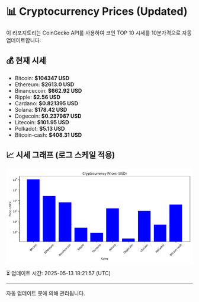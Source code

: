 
# 📊 Cryptocurrency Prices (Updated)

이 리포지토리는 CoinGecko API를 사용하여 코인 TOP 10 시세를 10분가격으로 자동 업데이트합니다.

## 💰 현재 시세
- Bitcoin: **$104347 USD**
- Ethereum: **$2613.0 USD**
- Binancecoin: **$662.92 USD**
- Ripple: **$2.56 USD**
- Cardano: **$0.821395 USD**
- Solana: **$178.42 USD**
- Dogecoin: **$0.237987 USD**
- Litecoin: **$101.95 USD**
- Polkadot: **$5.13 USD**
- Bitcoin-cash: **$408.31 USD**

## 📈 시세 그래프 (로그 스케일 적용)
![Crypto Prices](crypto_prices.png)

⏳ 업데이트 시간: 2025-05-13 18:21:57 (UTC)

---
자동 업데이트 봇에 의해 관리됩니다.
